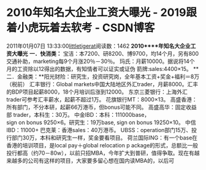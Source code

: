 # 2010年知名大企业工资大曝光 - 2019跟着小虎玩着去软考 - CSDN博客
2011年01月07日 13:33:00[littletigerat](https://me.csdn.net/littletigerat)阅读数：1462
**2010****年知名大企业工资大曝光**
**一．快消类：**
宝洁：本7200、研8200、博9700，均14个月，另有800交通补助，marketing每9个月涨20％－30％。
玛氏：月薪10000。据说将14个月的工资除以12得出的数据，有知情者可以证实或证伪
箭牌:sales:4400×15。
**二．金融类：**阳光财险：研究生，投资研究岗，全年基本工资+奖金+福利＝8万（税前）
汇丰银行：Global markets中国大陆地区外汇trader，月薪8000。汇丰的BDP项目起薪8000，18个月培训后涨到12000。
东京三菱银行：上海外汇trader可参考汇丰薪水，起薪不超过1万。
花旗银行MT：8000×13。
高盛香港：所有部门，不分本研，起薪66万港币，但bonus可能不同。
高盛高华：固定收益部 trader，本科生：30万。
中金IBD：本科：111000base，sign on bonus 9250×6。研究生：19万base, sign on bonus 19250×10。
中信IBD：11000+
巴克莱：香港sales：40万港币。
UBSS：operation部门15万、投行部门30万，本科和研究生一样，奖金要看项目。
荷兰国际ING：有一个base在香港的培训项目，是local pay＋global relocation p ackage的形式，总额比一般投行都高（约70－80w），以前只招MBA，今年扩大到普研，值得争取。现在有越来越多的公司有这样的项目，大家要多留心想在国内读MBA的，以后可

